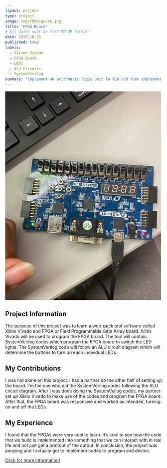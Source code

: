 ```yaml
---
layout: project
type: project
image: img/FPGAsquare.jpg
title: "FPGA Board"
# All dates must be YYYY-MM-DD format!
date: 2023-10-28
published: true
labels:
  - Xilinx Vivado
  - FPGA Board
  - LEDs
  - ALU Circuits
  - SystemVerilog
summary: "Implement an arithmetic logic unit to ALU and then implement the ALU to the FPGA board by using the Web-pack tool."
---
```


<img class="img-fluid" src="../img/FPGABoard/FPGA.jpg" width="500">

<h2> Project Information  </h2>
The purpose of this project was to learn a web-pack tool software called Xilinx Vivado and FPGA or Field Programmable Gate Array board. Xilinx Vivado will be used to program the FPGA board. The tool will contain SystemVerilog codes which program the FPGA board to switch the LED lights. The SystemVerilog code will follow an ALU circuit diagram which will determine the buttons to turn on each individual LEDs.

<h2> My Contributions </h2>
I was not alone on this project. I had a partner do the other half of setting up the board. I'm the one who did the SystemVerilog codes following the ALU circuit diagram. After I was done doing the SystemVeilog codes, my partner set up Xilinx Vivado to make use of the codes and program the FPGA board. After that, the FPGA board was responsive and worked as intended, turning on and off the LEDs.

<h2> My Experience </h2>
I found that the FPGAs were very cool to learn. It’s cool to see how the code that we build is implemented into something that we can interact with in real life and not just get a printout of the output. In conclusion, the project was amazing and I actually got to implement codes to program and device.


<a href="projects/ProjectFilesReport_for_Fall_2023_EE_361L_Lab_5.pdf">Click for more information!</a>
